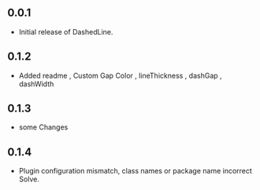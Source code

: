 ## 0.0.1

* Initial release of DashedLine.

## 0.1.2

* Added readme , Custom Gap Color , lineThickness , dashGap , dashWidth


## 0.1.3

* some Changes

## 0.1.4

*  Plugin configuration mismatch, class names or package name incorrect Solve.